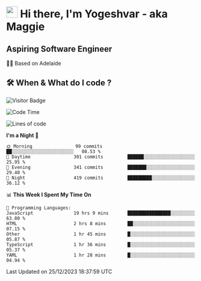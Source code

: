 <h1><img src="https://emojis.slackmojis.com/emojis/images/1531849430/4246/blob-sunglasses.gif?1531849430" width="30"/> Hi there, I'm Yogeshvar - aka Maggie</h1>

## Aspiring Software Engineer
🏂🏻  Based on Adelaide 

## 🛠 When & What do I code ?  

![Visitor Badge](https://visitor-badge.feriirawann.repl.co?username=yogeshvar&repo=yogeshvar&label=Visitors&style=plastic&color=%23457BFF&contentType=svg)

<!--START_SECTION:waka-->
![Code Time](http://img.shields.io/badge/Code%20Time-2%2C458%20hrs%2054%20mins-blue)

![Lines of code](https://img.shields.io/badge/From%20Hello%20World%20I%27ve%20Written-4.0%20million%20lines%20of%20code-blue)

**I'm a Night 🦉** 

```text
🌞 Morning                99 commits          ██░░░░░░░░░░░░░░░░░░░░░░░   08.53 % 
🌆 Daytime                301 commits         ██████░░░░░░░░░░░░░░░░░░░   25.95 % 
🌃 Evening                341 commits         ███████░░░░░░░░░░░░░░░░░░   29.40 % 
🌙 Night                  419 commits         █████████░░░░░░░░░░░░░░░░   36.12 % 
```


📊 **This Week I Spent My Time On** 

```text
💬 Programming Languages: 
JavaScript               19 hrs 9 mins       ████████████████░░░░░░░░░   63.80 % 
HTML                     2 hrs 8 mins        ██░░░░░░░░░░░░░░░░░░░░░░░   07.15 % 
Other                    1 hr 45 mins        █░░░░░░░░░░░░░░░░░░░░░░░░   05.87 % 
TypeScript               1 hr 36 mins        █░░░░░░░░░░░░░░░░░░░░░░░░   05.37 % 
YAML                     1 hr 28 mins        █░░░░░░░░░░░░░░░░░░░░░░░░   04.94 % 
```


 Last Updated on 25/12/2023 18:37:59 UTC
<!--END_SECTION:waka-->
